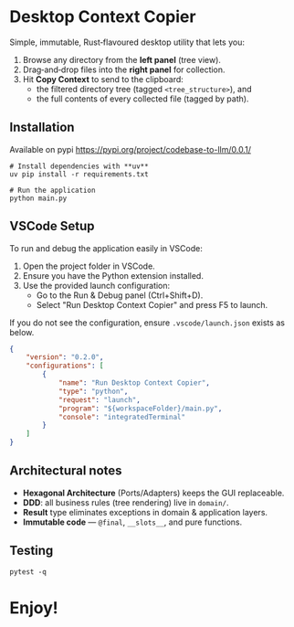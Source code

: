
# Desktop Context Copier

Simple, immutable, Rust‑flavoured desktop utility that lets you:

1. Browse any directory from the **left panel** (tree view).
2. Drag‑and‑drop files into the **right panel** for collection.
3. Hit **Copy Context** to send to the clipboard:
   * the filtered directory tree (tagged `<tree_structure>`), and
   * the full contents of every collected file (tagged by path).

## Installation

Available on pypi
https://pypi.org/project/codebase-to-llm/0.0.1/

```shell
# Install dependencies with **uv**
uv pip install -r requirements.txt

# Run the application
python main.py
```

## VSCode Setup

To run and debug the application easily in VSCode:

1. Open the project folder in VSCode.
2. Ensure you have the Python extension installed.
3. Use the provided launch configuration:
   - Go to the Run & Debug panel (Ctrl+Shift+D).
   - Select "Run Desktop Context Copier" and press F5 to launch.

If you do not see the configuration, ensure `.vscode/launch.json` exists as below.

```json
{
    "version": "0.2.0",
    "configurations": [
        {
            "name": "Run Desktop Context Copier",
            "type": "python",
            "request": "launch",
            "program": "${workspaceFolder}/main.py",
            "console": "integratedTerminal"
        }
    ]
}
```

## Architectural notes

* **Hexagonal Architecture** (Ports/Adapters) keeps the GUI replaceable.
* **DDD**: all business rules (tree rendering) live in `domain/`.
* **Result** type eliminates exceptions in domain & application layers.
* **Immutable code** — `@final`, `__slots__`, and pure functions.

## Testing

```shell
pytest -q
```

# Enjoy!
